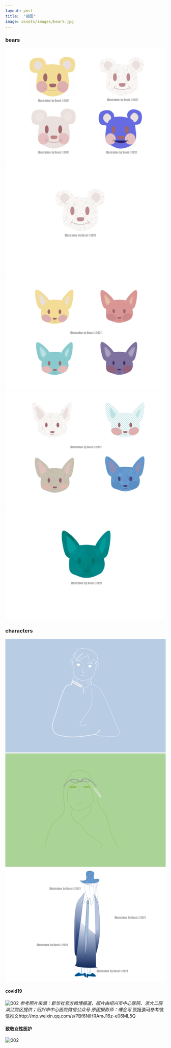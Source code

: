 ```yaml
---
layout: post
title:  "插图"
image: assets/images/bear5.jpg
---
```


### bears

![002](../assets/images/bear6.jpg)
![002](../assets/images/bear2.jpg)
![002](../assets/images/bear3.jpg)
![002](../assets/images/bear4.jpg)
![002](../assets/images/bear5.jpg)

### characters
![002](../assets/images/scholar.jpg)
![002](../assets/images/hiker.jpg)
![002](../assets/images/detective.jpg)

#### covid19
![002](../assets/images/covid1.jpg)
_参考照片来源：新华社官方微博报道，照片由绍兴市中心医院、浙大二院滨江院区提供；绍兴市中心医院微信公众号_
_原图摄影师：傅金可_ 
原报道可参考微信推文http://mp.weixin.qq.com/s/PBf6NlHRAmJ16z-e06ML5Q

#### 致敬女性医护
![002](../assets/images/respectfemale.jpg)

